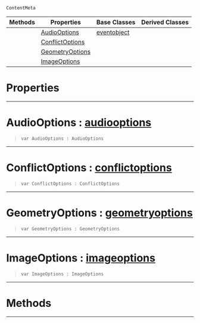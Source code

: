  `ContentMeta`

|Methods|Properties|Base Classes|Derived Classes|
|---|---|---|---|
| |[ AudioOptions](https://github.com/ZilchEngine/ZilchDocs/blob/master/code_reference/class_reference/importoptions.md#audiooptions-zilch-engine)|[eventobject](https://github.com/ZilchEngine/ZilchDocs/blob/master/code_reference/class_reference/eventobject.md)| |
| |[ ConflictOptions](https://github.com/ZilchEngine/ZilchDocs/blob/master/code_reference/class_reference/importoptions.md#conflictoptions-zilch-eng)| | |
| |[ GeometryOptions](https://github.com/ZilchEngine/ZilchDocs/blob/master/code_reference/class_reference/importoptions.md#geometryoptions-zilch-eng)| | |
| |[ ImageOptions](https://github.com/ZilchEngine/ZilchDocs/blob/master/code_reference/class_reference/importoptions.md#imageoptions-zilch-engine)| | |


 #  Properties


---  
 #  AudioOptions : [audiooptions](https://github.com/ZilchEngine/ZilchDocs/blob/master/code_reference/class_reference/audiooptions.md)

> 
> ``` lang=cpp, name=Nada
> var AudioOptions : AudioOptions


---  
 #  ConflictOptions : [conflictoptions](https://github.com/ZilchEngine/ZilchDocs/blob/master/code_reference/class_reference/conflictoptions.md)

> 
> ``` lang=cpp, name=Nada
> var ConflictOptions : ConflictOptions


---  
 #  GeometryOptions : [geometryoptions](https://github.com/ZilchEngine/ZilchDocs/blob/master/code_reference/class_reference/geometryoptions.md)

> 
> ``` lang=cpp, name=Nada
> var GeometryOptions : GeometryOptions


---  
 #  ImageOptions : [imageoptions](https://github.com/ZilchEngine/ZilchDocs/blob/master/code_reference/class_reference/imageoptions.md)

> 
> ``` lang=cpp, name=Nada
> var ImageOptions : ImageOptions


---  
 #  Methods


---  
 

 